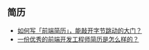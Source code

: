 ## 简历

- [如何写「前端简历」，能敲开字节跳动的大门？](https://mp.weixin.qq.com/s/py_HLqOjNdL4l0CZHjMwqw)
- [一份优秀的前端开发工程师简历是怎么样的？](https://www.zhihu.com/question/23150301/answer/1229870117)